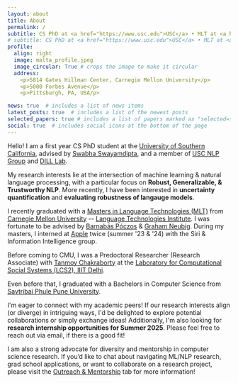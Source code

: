 ```yaml
---
layout: about
title: About
permalink: /
subtitle: CS PhD at <a href="https://www.usc.edu">USC</a> • MLT at <a href="https://www.lti.cs.cmu.edu/">CMU</a> • <a href="./assets/pdf/Atharva_Kulkarni_CV_detailed.pdf">CV</a>
# subtitle: CS PhD at <a href="https://www.usc.edu">USC</a> • MLT at <a href="https://www.lti.cs.cmu.edu/">CMU</a> • <a href="https://dill-lab.github.io">DILL Lab</a> • <a href="https://nlp.usc.edu">USC NLP</a> • <a href="./assets/pdf/Atharva_Kulkarni_CV_detailed.pdf">CV</a>
profile:
  align: right
  image: malta_profile.jpeg
  image_circular: True # crops the image to make it circular
  address:
    <p>5814 Gates Hillman Center, Carnegie Mellon University</p>
    <p>5000 Forbes Avenue</p>
    <p>Pittsburgh, PA, USA/p>

news: true  # includes a list of news items
latest_posts: true  # includes a list of the newest posts
selected_papers: true # includes a list of papers marked as "selected={true}"
social: true  # includes social icons at the bottom of the page
---
```


Hello! I am a first year CS PhD student at the <a href="https://www.usc.edu">University of Southern California</a>, advised by <a href="https://swabhs.com">Swabha Swayamdipta</a>, and a member of <a href="https://nlp.usc.edu">USC NLP Group</a> and <a href="https://dill-lab.github.io">DILL Lab</a>.

My research interests lie at the intersection of machine learning & natural language processing, with a particular focus on <strong>Robust, Generalizable, & Trustworthy NLP</strong>. More recently, I have been interested in <strong>uncertainty quantification</strong> and <strong>evaluating robustness of langauge models</strong>.

I recently graduated with a <a href="https://www.lti.cs.cmu.edu/academics/masters-programs/mlt.html">Masters in Language Technologies (MLT)</a> from <a href="https://www.cmu.edu/">Carnegie Mellon University</a> -- <a href="https://www.lti.cs.cmu.edu/">Language Technologies Institute</a>. I was fortunate to be advised by <a href="https://www.cs.cmu.edu/~bapoczos/">Barnabás Póczos</a> & <a href="http://www.phontron.com">Graham Neubig</a>. During my masters, I interned at <a href="https://machinelearning.apple.com">Apple</a> twice (summer '23 & '24) with the Siri & Information Intelligence group. 
<!-- I worked on hallucination evaluation & synthetic data generation, both in the context of LLMs. -->

Before coming to CMU, I was a Predoctoral Researcher (Research Associate) with <a href="https://tanmoychak.com/">Tanmoy Chakraborty</a> at the <a href="https://www.lcs2.in/">Laboratory for Computational Social Systems (LCS2), IIIT Delhi</a>.
 <!-- where I worked on various research projects on multimodal machine learning, social computing, & dialog systems. -->
 Even before that, I graduated with a Bachelors in Computer Science from <a href="https://http://www.unipune.ac.in">Savtribai Phule Pune University</a>.


<!-- <strong>Outreach</strong> --  -->
I'm eager to connect with my academic peers! If our research interests align (or diverge) in intriguing ways, I'd be delighted to explore potential collaborations or simply exchange ideas! Additionally, I'm also looking for <strong>research internship opportunities for Summer 2025</strong>. Please feel free to reach out via email, if there is a good fit!

I am also a strong advocate for diversity and mentorship in computer science research. If you’d like to chat about navigating ML/NLP research, grad school applications, or want to collaborate on a research project, please visit the [Outreach & Mentorship](./outreach) tab for more information!

<!-- My research has been published at top NLP/ML venues such as <strong>TMLR, ACL, EMNLP, EACL, SIGKDD, & IJCAI</strong>.  -->
<!-- You can learn more about my publications [here](./publications). You can find my <strong>detailed CV [here](./assets/pdf/Atharva_Kulkarni_CV_detailed.pdf)</strong>. -->